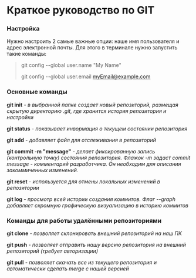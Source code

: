 **Краткое руководство по GIT**
===
### Настройка
Нужно настроить 2 самые важные опции: наше имя пользователя и адрес электронной почты. Для этого в терминале нужно запустить такие команды:

> git config --global user.name "My Name"
>
> git config --global user.email myEmail@example.com

### Основные команды

__git init__ *- в выбранной папке создает новый репозиторий, размещая скрытую директорию .git, где хранится история репозитория и настройки*

__git status__ *- показывает инвормация о текущем состоянии репозитория*

__git add__ *- добавляет файл для отслеживания в репозиторий*

__git commit -m "message"__ *- делает фиксированную запись (контрольную точку) состояния репозитория. Флажок -m задаст commit message - комментарий разработчика. Он необходим для описания закоммиченных изменений.*

__git reset__ *- используется для отмены локальных изменений в репозитории*

__git log__ *- просмотр всей истории создания коммитов. Флаг --graph добавляет скромную графическую визуализацию в историю коммитов*

### Команды для работы удалёнными репозиториями

__git clone__ *- позволяет склонировать внешний репозиторий на наш ПК*

__git push__ *- позволяет отправить нашу версию репозитория на внешний репозиторий (требует авторизации)*

__git pull__ *- позволяет скачать все из текущего репозитория и автоматически сделать merge с нашей версией* 
